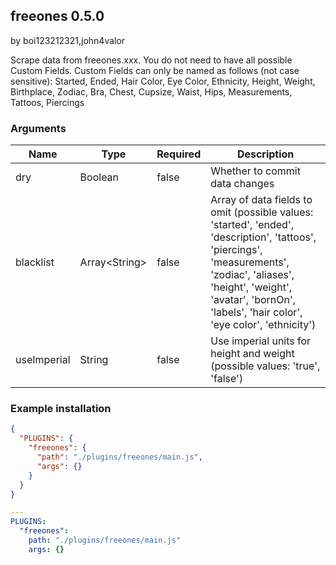 ## freeones 0.5.0

by boi123212321,john4valor

Scrape data from freeones.xxx. You do not need to have all possible Custom Fields. Custom Fields can only be named as follows (not case sensitive): Started, Ended, Hair Color, Eye Color, Ethnicity, Height, Weight, Birthplace, Zodiac, Bra, Chest, Cupsize, Waist, Hips, Measurements, Tattoos, Piercings
### Arguments

| Name        | Type          | Required | Description                                                                                                                                                                                                                              |
| ----------- | ------------- | -------- | ---------------------------------------------------------------------------------------------------------------------------------------------------------------------------------------------------------------------------------------- |
| dry         | Boolean       | false    | Whether to commit data changes                                                                                                                                                                                                           |
| blacklist   | Array&lt;String&gt; | false    | Array of data fields to omit (possible values: &#x27;started&#x27;, &#x27;ended&#x27;, &#x27;description&#x27;, &#x27;tattoos&#x27;, &#x27;piercings&#x27;, &#x27;measurements&#x27;, &#x27;zodiac&#x27;, &#x27;aliases&#x27;, &#x27;height&#x27;, &#x27;weight&#x27;, &#x27;avatar&#x27;, &#x27;bornOn&#x27;, &#x27;labels&#x27;, &#x27;hair color&#x27;, &#x27;eye color&#x27;, &#x27;ethnicity&#x27;) |
| useImperial | String        | false    | Use imperial units for height and weight (possible values: &#x27;true&#x27;, &#x27;false&#x27;)                                                                                                                                                              |
### Example installation

```json
{
  "PLUGINS": {
    "freeones": {
      "path": "./plugins/freeones/main.js",
      "args": {}
    }
  }
}
```

```yaml
---
PLUGINS:
  "freeones":
    path: "./plugins/freeones/main.js"
    args: {}
```
